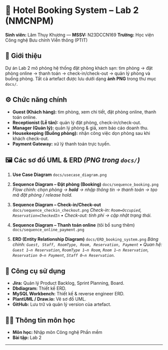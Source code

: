 # 🏨 Hotel Booking System – Lab 2 (NMCNPM)

**Sinh viên:** Lâm Thụy Khương — **MSSV:** N23DCCN169
**Trường:** Học viện Công nghệ Bưu chính Viễn thông (PTIT)

## 📖 Giới thiệu

Dự án Lab 2 mô phỏng hệ thống đặt phòng khách sạn: tìm phòng → đặt phòng online → thanh toán → check-in/check-out → quản lý phòng và buồng phòng. Tất cả artefact được lưu dưới dạng **ảnh PNG** trong thư mục `docs/`.

## ⚙️ Chức năng chính

* **Guest (Khách hàng):** tìm phòng, xem chi tiết, đặt phòng online, thanh toán online.
* **Receptionist (Lễ tân):** quản lý đặt phòng, check-in/check-out.
* **Manager (Quản lý):** quản lý phòng & giá, xem báo cáo doanh thu.
* **Housekeeping (Buồng phòng):** nhận công việc dọn phòng sau khi khách check-out.
* **Payment Gateway:** xử lý thanh toán trực tuyến.

## 🖼️ Các sơ đồ UML & ERD  *(PNG trong `docs/`)*

1. **Use Case Diagram**
   `docs/usecase_diagram.png`  

2. **Sequence Diagram – Đặt phòng (Booking)**
   `docs/sequence_booking.png`
   *Flow chính: chọn phòng → **hold** → nhập thông tin → thanh toán → tạo mã đặt phòng / release hold.*

3. **Sequence Diagram – Check-in/Check-out**
   `docs/sequence_checkin_checkout.png`
   *Check-in: `Room=Occupied`, `Reservation=CheckedIn` • Check-out: tính phí → cập nhật trạng thái.*

4. **Sequence Diagram – Thanh toán online** (tôi bổ sung thêm)
   `docs/sequence_online_payment.png`

5. **ERD (Entity Relationship Diagram)**
   `docs/ERD_booking_system.png`
   *Bảng chính: `Guest, Staff, RoomType, Room, Reservation, Payment` • Quan hệ: `Guest 1–n Reservation`, `RoomType 1–n Room`, `Room 1–n Reservation`, `Reservation 0–n Payment`, `Staff 0–n Reservation`.*

## 🚀 Công cụ sử dụng
- **Jira:** Quản lý Product Backlog, Sprint Planning, Board.  
- **Dbdiagram:** Thiết kế ERD.  
- **MySQL Workbench:** Thiết kế & reverse engineer ERD.  
- **PlantUML / Draw.io:** Vẽ sơ đồ UML.  
- **GitHub:** Lưu trữ và quản lý version của artefact.

## 👨‍💻 Thông tin môn học

* **Môn học:** Nhập môn Công nghệ Phần mềm
* **Bài tập:** Lab 2

---
